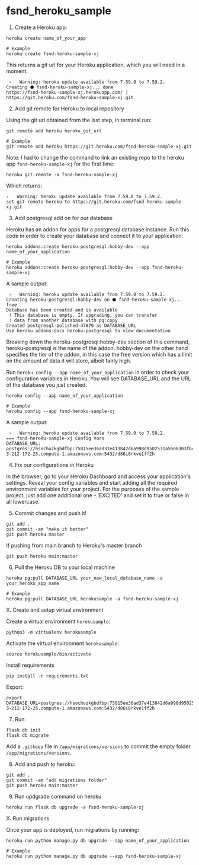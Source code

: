 # fsnd_heroku_sample

1. Create a Heroku app:
```
heroku create name_of_your_app

# Example
heroku create fsnd-heroku-sample-xj
```

This returns a git url for your Heroku application, which you will need in a moment.
```
 ›   Warning: heroku update available from 7.59.0 to 7.59.2.
Creating ⬢ fsnd-heroku-sample-xj... done
https://fsnd-heroku-sample-xj.herokuapp.com/ | https://git.heroku.com/fsnd-heroku-sample-xj.git
```

2. Add git remote for Heroku to local repository

Using the git url obtained from the last step, in terminal run: 
```
git remote add heroku heroku_git_url

# Example
git remote add heroku https://git.heroku.com/fsnd-heroku-sample-xj.git
```

Note: I had to change the command to link an existing repo to the heroku app `fsnd-heroku-sample-xj` for the first time:
```
heroku git:remote -a fsnd-heroku-sample-xj
```

Which returns:
``` 
›   Warning: heroku update available from 7.59.0 to 7.59.2.
set git remote heroku to https://git.heroku.com/fsnd-heroku-sample-xj.git
```

3. Add postgresql add on for our database

Heroku has an addon for apps for a postgresql database instance. Run this code in order to create your database and connect it to your application: 
```
heroku addons:create heroku-postgresql:hobby-dev --app name_of_your_application

# Example
heroku addons:create heroku-postgresql:hobby-dev --app fsnd-heroku-sample-xj
```

A sample output:
```
 ›   Warning: heroku update available from 7.59.0 to 7.59.2.
Creating heroku-postgresql:hobby-dev on ⬢ fsnd-heroku-sample-xj... free
Database has been created and is available
 ! This database is empty. If upgrading, you can transfer
 ! data from another database with pg:copy
Created postgresql-polished-47879 as DATABASE_URL
Use heroku addons:docs heroku-postgresql to view documentation
```

Breaking down the heroku-postgresql:hobby-dev section of this command, heroku-postgresql is the name of the addon. hobby-dev on the other hand specifies the tier of the addon, in this case the free version which has a limit on the amount of data it will store, albeit fairly high.

Run `heroku config --app name_of_your_application` in order to check your configuration variables in Heroku. You will see DATABASE_URL and the URL of the database you just created.
```
heroku config --app name_of_your_application

# Example
heroku config --app fsnd-heroku-sample-xj
```

A sample output:
```
 ›   Warning: heroku update available from 7.59.0 to 7.59.2.
=== fsnd-heroku-sample-xj Config Vars
DATABASE_URL: postgres://hsochozkgbdfbp:75815ee36ad37e413842d6a998d9502531a5508303fb4498ca14b4b4e34e65ef@ec2-3-212-172-25.compute-1.amazonaws.com:5432/d86i8rkve1ff2h
```

4. Fix our configurations in Heroku

In the browser, go to your Heroku Dashboard and access your application's settings. Reveal your config variables and start adding all the required environment variables for your project. For the purposes of the sample project, just add one additional one - ‘EXCITED’ and set it to true or false in all lowercase. 

5. Commit changes and push it!
```
git add .
git commit -am "make it better"
git push heroku master
```

If pushing from main branch to Heroku's master branch
```
git push heroku main:master
```

6. Pull the Heroku DB to your local machine
```
heroku pg:pull DATABASE_URL your_new_local_database_name -a your_heroku_app_name

# Example
heroku pg:pull DATABASE_URL herokusample -a fsnd-heroku-sample-xj
```

X. Create and setup virtual environment

Create a virtual environment `herokusample`:
```
python3 -m virtualenv herokusample
```

Activate the virtual environment `herokusample`:
```
source herokusample/bin/activate
```

Install requirements
```
pip install -r requirements.txt
```

Export:
```
export DATABASE_URL=postgres://hsochozkgbdfbp:75815ee36ad37e413842d6a998d9502531a5508303fb4498ca14b4b4e34e65ef@ec2-3-212-172-25.compute-1.amazonaws.com:5432/d86i8rkve1ff2h
```

7. Run:
```
flask db init
flask db migrate
```

Add a `.gitkeep` file in `/app/migrations/versions` to commit the empty folder `/app/migrations/versions`.

8. Add and push to heroku:
```
git add .
git commit -am "add migrations folder"
git push heroku main:master
```

9. Run updgrade command on heroku
```
heroku run flask db upgrade -a fsnd-heroku-sample-xj
```

X. Run migrations

Once your app is deployed, run migrations by running: 
```
heroku run python manage.py db upgrade --app name_of_your_application

# Example
heroku run python manage.py db upgrade --app fsnd-heroku-sample-xj
```